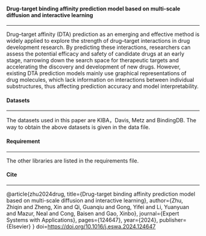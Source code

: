 #### Drug-target binding affinity prediction model based on multi-scale diffusion and interactive learning

-----------

Drug–target affinity (DTA) prediction as an emerging and effective method is widely applied to explore the strength of drug–target interactions in drug development research. By predicting these interactions, researchers can assess the potential efficacy and safety of candidate drugs at an early stage, narrowing down the search space for therapeutic targets and accelerating the discovery and development of new drugs. However, existing DTA prediction models mainly use graphical representations of drug molecules, which lack information on interactions between individual substructures, thus affecting prediction accuracy and model interpretability. 

#### Datasets

----------

The datasets used in this paper are KIBA，Davis, Metz and BindingDB. The way to obtain the above datasets is given in the data file.

#### Requirement

-------------------

The other libraries are listed in the requirements file.

#### Cite

-------------------

@article{zhu2024drug,
  title={Drug-target binding affinity prediction model based on multi-scale diffusion and interactive learning},
  author={Zhu, Zhiqin and Zheng, Xin and Qi, Guanqiu and Gong, Yifei and Li, Yuanyuan and Mazur, Neal and Cong, Baisen and Gao, Xinbo},
  journal={Expert Systems with Applications},
  pages={124647},
  year={2024},
  publisher={Elsevier}
}
doi=https://doi.org/10.1016/j.eswa.2024.124647
